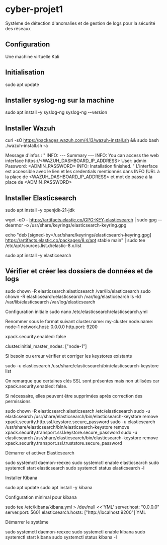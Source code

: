 # cyber-projet1
Système de détection d'anomalies et de gestion de logs pour la sécurité des réseaux

## Configuration

Une machine virtuelle Kali

## Initialisation

sudo apt update

## Installer syslog-ng sur la machine 

sudo apt install -y syslog-ng
syslog-ng --version

## Installer Wazuh

curl -sO https://packages.wazuh.com/4.13/wazuh-install.sh && sudo bash ./wazuh-install.sh -a

Message d'infos :
"
INFO: --- Summary ---
INFO: You can access the web interface https://<WAZUH_DASHBOARD_IP_ADDRESS>
    User: admin
    Password: <ADMIN_PASSWORD>
INFO: Installation finished.
"
L'interface est accessible avec le lien et les credentials mentionnés dans INFO (URL à la place de <WAZUH_DASHBOARD_IP_ADDRESS> et mot de passe à la place de <ADMIN_PASSWORD>

## Installer Elasticsearch

sudo apt install -y openjdk-21-jdk

wget -qO - https://artifacts.elastic.co/GPG-KEY-elasticsearch | sudo gpg --dearmor -o /usr/share/keyrings/elasticsearch-keyring.gpg

echo "deb [signed-by=/usr/share/keyrings/elasticsearch-keyring.gpg] https://artifacts.elastic.co/packages/8.x/apt stable main" | sudo tee /etc/apt/sources.list.d/elastic-8.x.list

sudo apt install -y elasticsearch

## Vérifier et créer les dossiers de données et de logs

sudo chown -R elasticsearch:elasticsearch /var/lib/elasticsearch
sudo chown -R elasticsearch:elasticsearch /var/log/elasticsearch
ls -ld /var/lib/elasticsearch /var/log/elasticsearch

Configuration initiale
sudo nano /etc/elasticsearch/elasticsearch.yml

Renommer sous le format suivant
cluster.name: my-cluster
node.name: node-1
network.host: 0.0.0.0
http.port: 9200

xpack.security.enabled: false

cluster.initial_master_nodes: ["node-1"]


Si besoin ou erreur vérifier et corriger les keystores existants

sudo -u elasticsearch /usr/share/elasticsearch/bin/elasticsearch-keystore list

On remarque que certaines clés SSL sont présentes mais non utilisées car xpack.security.enabled: false.

Si nécessaire, elles peuvent être supprimées après correction des permissions

sudo chown -R elasticsearch:elasticsearch /etc/elasticsearch
sudo -u elasticsearch /usr/share/elasticsearch/bin/elasticsearch-keystore remove xpack.security.http.ssl.keystore.secure_password
sudo -u elasticsearch /usr/share/elasticsearch/bin/elasticsearch-keystore remove xpack.security.transport.ssl.keystore.secure_password
sudo -u elasticsearch /usr/share/elasticsearch/bin/elasticsearch-keystore remove xpack.security.transport.ssl.truststore.secure_password

Démarrer et activer Elasticsearch

sudo systemctl daemon-reexec
sudo systemctl enable elasticsearch
sudo systemctl start elasticsearch
sudo systemctl status elasticsearch -l


Installer Kibana

sudo apt update
sudo apt install -y kibana

Configuration minimal pour kibana

sudo tee /etc/kibana/kibana.yml > /dev/null <<'YML'
server.host: "0.0.0.0"
server.port: 5601
elasticsearch.hosts: ["http://localhost:9200"]
YML


Démarrer le système 

sudo systemctl daemon-reexec
sudo systemctl enable kibana
sudo systemctl start kibana
sudo systemctl status kibana -l

